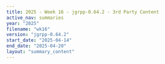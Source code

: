 ```yaml
---
title: 2025 - Week 16 - jgrpp-0.64.2 - 3rd Party Content
active_nav: summaries
year: "2025"
filename: "wk16"
version: "jgrpp-0.64.2"
start_date: "2025-04-14"
end_date: "2025-04-20"
layout: "summary_content"
---
```

